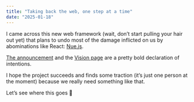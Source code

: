 ```yaml
---
title: "Taking back the web, one step at a time"
date: "2025-01-18"
---
```

I came across this new web framework (wait, don’t start pulling your hair out yet) that plans to undo most of the damage inflicted on us by abominations like React: [Nue.js](https://nuejs.org).

[The announcement](https://nuejs.org/blog/standards-first-web-framework/) and the [Vision page](https://nuejs.org/vision/) are a pretty bold declaration of intentions.

I hope the project succeeds and finds some traction (it’s just one person at the moment) because we really need something like that.

Let’s see where this goes 🤞
